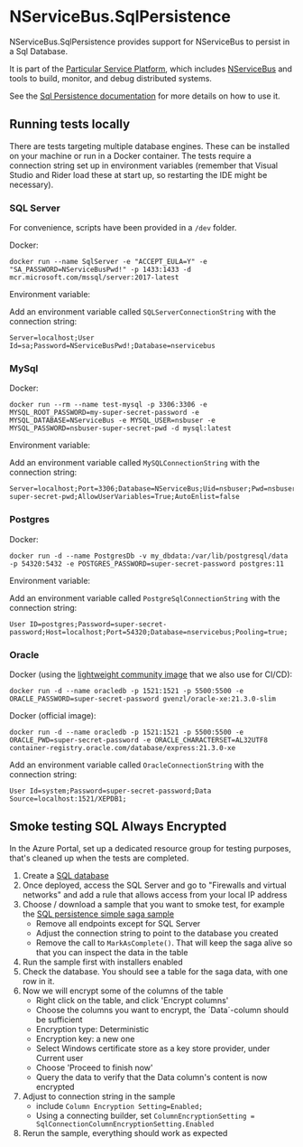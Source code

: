 # NServiceBus.SqlPersistence

NServiceBus.SqlPersistence provides support for NServiceBus to persist in a Sql Database.

It is part of the [Particular Service Platform](https://particular.net/service-platform), which includes [NServiceBus](https://particular.net/nservicebus) and tools to build, monitor, and debug distributed systems.

See the [Sql Persistence documentation](https://docs.particular.net/persistence/sql/) for more details on how to use it.

## Running tests locally

There are tests targeting multiple database engines. These can be installed on your machine or run in a Docker container. The tests require a connection string set up in environment variables (remember that Visual Studio and Rider load these at start up, so restarting the IDE might be necessary).

### SQL Server

For convenience, scripts have been provided in a `/dev` folder.

Docker:

    docker run --name SqlServer -e "ACCEPT_EULA=Y" -e "SA_PASSWORD=NServiceBusPwd!" -p 1433:1433 -d  mcr.microsoft.com/mssql/server:2017-latest

Environment variable:

Add an environment variable called `SQLServerConnectionString` with the connection string:

    Server=localhost;User Id=sa;Password=NServiceBusPwd!;Database=nservicebus

### MySql

Docker:

    docker run --rm --name test-mysql -p 3306:3306 -e MYSQL_ROOT_PASSWORD=my-super-secret-password -e MYSQL_DATABASE=NServiceBus -e MYSQL_USER=nsbuser -e MYSQL_PASSWORD=nsbuser-super-secret-pwd -d mysql:latest

Environment variable:

Add an environment variable called `MySQLConnectionString` with the connection string:

    Server=localhost;Port=3306;Database=NServiceBus;Uid=nsbuser;Pwd=nsbuser-super-secret-pwd;AllowUserVariables=True;AutoEnlist=false

### Postgres

Docker:

    docker run -d --name PostgresDb -v my_dbdata:/var/lib/postgresql/data -p 54320:5432 -e POSTGRES_PASSWORD=super-secret-password postgres:11

Environment variable:

Add an environment variable called `PostgreSqlConnectionString` with the connection string:

    User ID=postgres;Password=super-secret-password;Host=localhost;Port=54320;Database=nservicebus;Pooling=true;

### Oracle

Docker (using the [lightweight community image](https://hub.docker.com/r/gvenzl/oracle-xe) that we also use for CI/CD):

    docker run -d --name oracledb -p 1521:1521 -p 5500:5500 -e ORACLE_PASSWORD=super-secret-password gvenzl/oracle-xe:21.3.0-slim

Docker (official image):

    docker run -d --name oracledb -p 1521:1521 -p 5500:5500 -e ORACLE_PWD=super-secret-password -e ORACLE_CHARACTERSET=AL32UTF8 container-registry.oracle.com/database/express:21.3.0-xe

Add an environment variable called `OracleConnectionString` with the connection string:

    User Id=system;Password=super-secret-password;Data Source=localhost:1521/XEPDB1;

## Smoke testing SQL Always Encrypted

In the Azure Portal, set up a dedicated resource group for testing purposes, that's cleaned up when the tests are completed.

1. Create a [SQL database](https://portal.azure.com/#create/Microsoft.SQLDatabase)
2. Once deployed, access the SQL Server and go to "Firewalls and virtual networks" and add a rule that allows access from your local IP address
3. Choose / download a sample that you want to smoke test, for example the [SQL persistence simple saga sample](https://docs.particular.net/samples/sql-persistence/simple/)
   - Remove all endpoints except for SQL Server
   - Adjust the connection string to point to the database you created
   - Remove the call to `MarkAsComplete()`. That will keep the saga alive so that you can inspect the data in the table
4. Run the sample first with installers enabled
5. Check the database. You should see a table for the saga data, with one row in it.
6. Now we will encrypt some of the columns of the table
   - Right click on the table, and click 'Encrypt columns'
   - Choose the columns you want to encrypt, the ´Data´-column should be sufficient
   - Encryption type: Deterministic
   - Encryption key: a new one
   - Select Windows certificate store as a key store provider, under Current user
   - Choose 'Proceed to finish now'
   - Query the data to verify that the Data column's content is now encrypted
7. Adjust to connection string in the sample 
   - include `Column Encryption Setting=Enabled;`
   - Using a connecting builder, set `ColumnEncryptionSetting = SqlConnectionColumnEncryptionSetting.Enabled`
8. Rerun the sample, everything should work as expected
